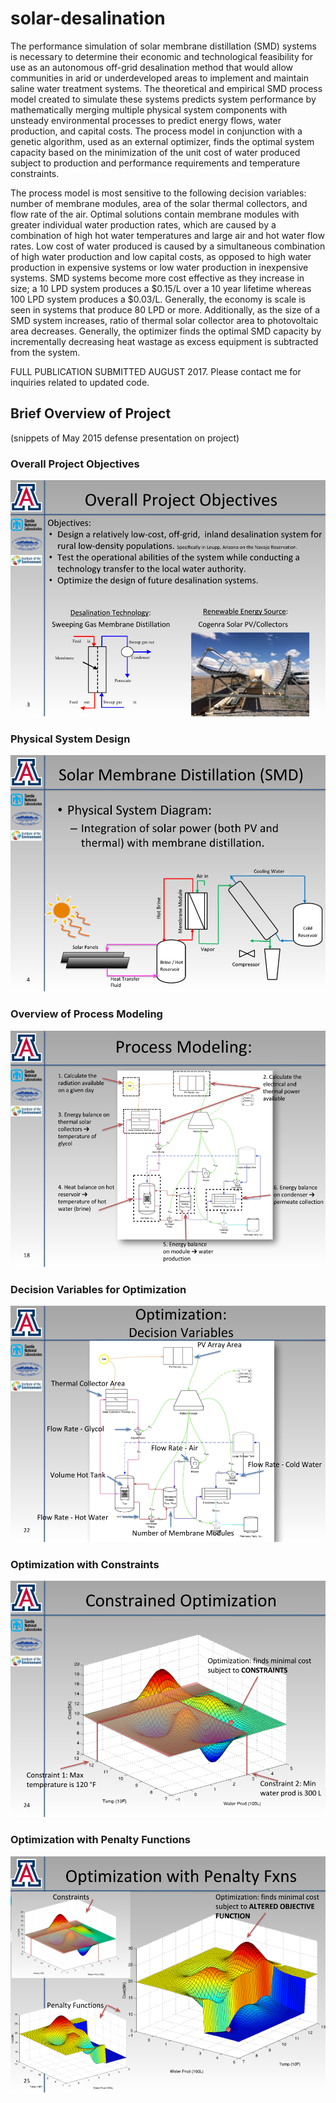# solar-desalination

  The performance simulation of solar membrane distillation (SMD) systems is necessary to determine their economic and technological feasibility for use as an autonomous off-grid desalination method that would allow communities in arid or underdeveloped areas to implement and maintain saline water treatment systems. The theoretical and empirical SMD process model created to simulate these systems predicts system performance by mathematically merging multiple physical system components with unsteady environmental processes to predict energy flows, water production, and capital costs. The process model in conjunction with a genetic algorithm, used as an external optimizer, finds the optimal system capacity based on the minimization of the unit cost of water produced subject to production and performance requirements and temperature constraints.

  The process model is most sensitive to the following decision variables: number of membrane modules, area of the solar thermal collectors, and flow rate of the air. Optimal solutions contain membrane modules with greater individual water production rates, which are caused by a combination of high hot water temperatures and large air and hot water flow rates. Low cost of water produced is caused by a simultaneous combination of high water production and low capital costs, as opposed to high water production in expensive systems or low water production in inexpensive systems. SMD systems become more cost effective as they increase in size; a 10 LPD system produces a $0.15/L over a 10 year lifetime whereas 100 LPD system produces a $0.03/L. Generally, the economy is scale is seen in systems that produce 80 LPD or more. Additionally, as the size of a SMD system increases, ratio of thermal solar collector area to photovoltaic area decreases. Generally, the optimizer finds the optimal SMD capacity by incrementally decreasing heat wastage as excess equipment is subtracted from the system.


  FULL PUBLICATION SUBMITTED AUGUST 2017.
  Please contact me for inquiries related to updated code.

## Brief Overview of Project
(snippets of May 2015 defense presentation on project)

### Overall Project Objectives
<img src="images/OverallProjectObjectives.png">


### Physical System Design
<img src="images/SystemDesign.png">


### Overview of Process Modeling
<img src="images/ProcessModeling.png">


### Decision Variables for Optimization
<img src="images/OptDecisionVariables.png">


### Optimization with Constraints
<img src="images/OptConstrained.png">


### Optimization with Penalty Functions
<img src="images/OptPenaltyFxn.png">
